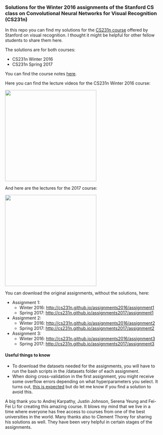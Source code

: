 ### Solutions for the Winter 2016 assignments of the Stanford CS class on Convolutional Neural Networks for Visual Recognition (CS231n)

In this repo you can find my solutions for the [CS231n course](http://cs231n.github.io/) offered by Stanford on visual recognition. I thought it might be helpful for other fellow students to share them here.

The solutions are for both courses:
* CS231n Winter 2016
* CS231n Spring 2017

You can find the course notes [here](http://cs231n.github.io/).

Here you can find the lecture videos for the CS231n Winter 2016 course:

[<img src='https://i.ytimg.com/vi/i1gGsE66b5s/maxresdefault.jpg' width=300>](https://youtu.be/NfnWJUyUJYU?list=PLkt2uSq6rBVctENoVBg1TpCC7OQi31AlC "CS231n 2016")

And here are the lectures for the 2017 course:

[<img src='https://i.ytimg.com/vi/vT1JzLTH4G4/hqdefault.jpg?sqp=-oaymwEXCPYBEIoBSFryq4qpAwkIARUAAIhCGAE=&rs=AOn4CLBTA9IHOkFwELY4nMlJ-yC518jR7Q' width=300>](https://youtu.be/vT1JzLTH4G4 "CS231n 2016")

You can download the original assignments, without the solutions, here:
* Assignment 1:
  * Winter 2016: http://cs231n.github.io/assignments2016/assignment1
  * Spring 2017: http://cs231n.github.io/assignments2017/assignment1
* Assignment 2:
  * Winter 2016: http://cs231n.github.io/assignments2016/assignment2
  * Spring 2017: http://cs231n.github.io/assignments2017/assignment2
* Assignment 3:
  * Winter 2016: http://cs231n.github.io/assignments2016/assignment3
  * Spring 2017: http://cs231n.github.io/assignments2017/assignment3

#### Useful things to know
* To download the datasets needed for the assignments, you will have to run the bash scripts in the /datasets folder of each assignment.
* When doing cross-validation in the first assignment, you might receive some overflow errors depending on what hyperparameters you select. It turns out, [this is expected](https://www.reddit.com/r/cs231n/comments/41noqi/overflow_detected_while_training_linear_svm/) but do let me know if you find a solution to avoid this.

A big thank you to Andrej Karpathy, Justin Johnson, Serena Yeung and Fei-Fei Li for creating this amazing course. It blows my mind that we live in a time where everyone has free access to courses from one of the best universities in the world. Many thanks also to Clement Thorey for sharing
his solutions as well. They have been very helpful in certain stages of the assignments.
